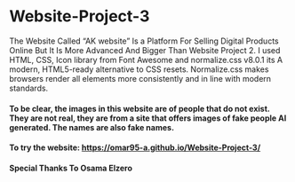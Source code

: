 # Website-Project-3
The Website Called “AK website” Is a Platform For Selling Digital Products Online But It Is More Advanced And Bigger Than Website Project 2. I used HTML, CSS, Icon library from Font Awesome and normalize.css v8.0.1 its A modern, HTML5-ready alternative to CSS resets. Normalize.css makes browsers render all elements more consistently and in line with modern standards.
#### To be clear, the images in this website are of people that do not exist. They are not real, they are from a site that offers images of fake people AI generated. The names are also fake names.

#### To try the website: https://omar95-a.github.io/Website-Project-3/

#### Special Thanks To Osama Elzero
